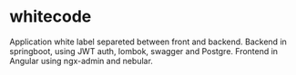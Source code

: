 # whitecode
Application white label separeted between front and backend. 
Backend in springboot, using JWT auth, lombok, swagger and Postgre.
Frontend in Angular using ngx-admin and nebular. 
